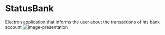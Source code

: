 # StatusBank
Electron application that informs the user about the transactions of his bank account
![image-presentation](https://imgur.com/a/YUrzfRG)
